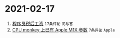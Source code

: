 # 2021-02-17

1. [程序员税后工资](https://www.v2ex.com/t/753635) `17条评论` `问与答`
1. [CPU monkey 上已有 Apple M1X 参数](https://www.v2ex.com/t/753633) `7条评论` `Apple`
